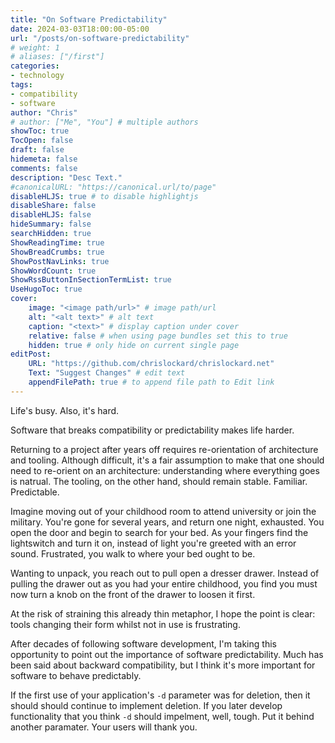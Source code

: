 ```yaml
---
title: "On Software Predictability"
date: 2024-03-03T18:00:00-05:00
url: "/posts/on-software-predictability"
# weight: 1
# aliases: ["/first"]
categories:
- technology
tags:
- compatibility
- software
author: "Chris"
# author: ["Me", "You"] # multiple authors
showToc: true
TocOpen: false
draft: false
hidemeta: false
comments: false
description: "Desc Text."
#canonicalURL: "https://canonical.url/to/page"
disableHLJS: true # to disable highlightjs
disableShare: false
disableHLJS: false
hideSummary: false
searchHidden: true
ShowReadingTime: true
ShowBreadCrumbs: true
ShowPostNavLinks: true
ShowWordCount: true
ShowRssButtonInSectionTermList: true
UseHugoToc: true
cover:
    image: "<image path/url>" # image path/url
    alt: "<alt text>" # alt text
    caption: "<text>" # display caption under cover
    relative: false # when using page bundles set this to true
    hidden: true # only hide on current single page
editPost:
    URL: "https://github.com/chrislockard/chrislockard.net"
    Text: "Suggest Changes" # edit text
    appendFilePath: true # to append file path to Edit link
---
```


Life's busy. Also, it's hard. 

Software that breaks compatibility or predictability makes life harder. 

Returning to a project after years off requires re-orientation of architecture
and tooling. Although difficult, it's a fair assumption to make that one should
need to re-orient on an architecture: understanding where everything goes is
natrual. The tooling, on the other hand, should remain stable. Familiar. Predictable.
 
Imagine moving out of your childhood room to attend university or join the
military. You're gone for several years, and return one night, exhausted. You
open the door and begin to search for your bed. As your fingers find the
lightswitch and turn it on, instead of light you're greeted with an error sound.
Frustrated, you walk to where your bed ought to be.

Wanting to unpack, you reach out to pull open a dresser drawer. Instead of
pulling the drawer out as you had your entire childhood, you find you must now
turn a knob on the front of the drawer to loosen it first.

At the risk of straining this already thin metaphor, I hope the point is clear:
tools changing their form whilst not in use is frustrating. 

After decades of following software development, I'm taking this opportunity to
point out the importance of software predictability. Much has been said about
backward compatibility, but I think it's more important for software to behave
predictably. 

If the first use of your application's `-d` parameter was for deletion, then
it should should continue to implement deletion. If you later develop
functionality that you think `-d` should impelment, well, tough. Put it behind
another paramater. Your users will thank you.
